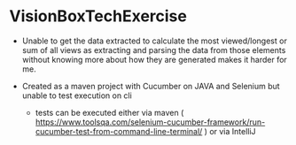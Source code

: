 # VisionBoxTechExercise

- Unable to get the data extracted to calculate the most viewed/longest or sum of all views as extracting and parsing the data from those elements without knowing more about how they are generated makes it harder for me.

- Created as a maven project with Cucumber on JAVA and Selenium but unable to test execution on cli
  - tests can be executed either via maven ( https://www.toolsqa.com/selenium-cucumber-framework/run-cucumber-test-from-command-line-terminal/ ) or via IntelliJ

